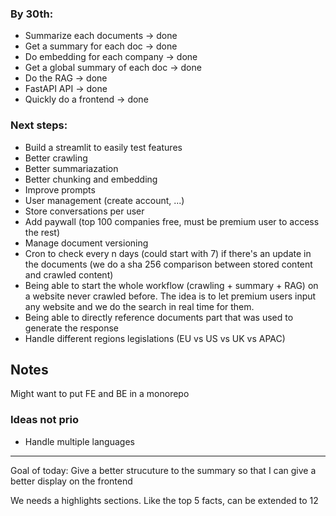 ### By 30th:
- Summarize each documents -> done
- Get a summary for each doc -> done
- Do embedding for each company -> done
- Get a global summary of each doc -> done
- Do the RAG -> done
- FastAPI API -> done
- Quickly do a frontend -> done

### Next steps:
- Build a streamlit to easily test features
- Better crawling
- Better summariazation
- Better chunking and embedding
- Improve prompts
- User management (create account, ...)
- Store conversations per user
- Add paywall (top 100 companies free, must be premium user to access the rest)
- Manage document versioning
- Cron to check every n days (could start with 7) if there's an update in the documents (we do a sha 256 comparison between stored content and crawled content)
- Being able to start the whole workflow (crawling + summary + RAG) on a website never crawled before. The idea is to let premium users input any website and we do the search in real time for them.
- Being able to directly reference documents part that was used to generate the response
- Handle different regions legislations (EU vs US vs UK vs APAC)

## Notes
Might want to put FE and BE in a monorepo

### Ideas not prio
- Handle multiple languages

-------------------------------------------------------------------------------------------------

Goal of today: Give a better strucuture to the summary so that I can give a better display on the frontend

We needs a highlights sections. Like the top 5 facts, can be extended to 12
